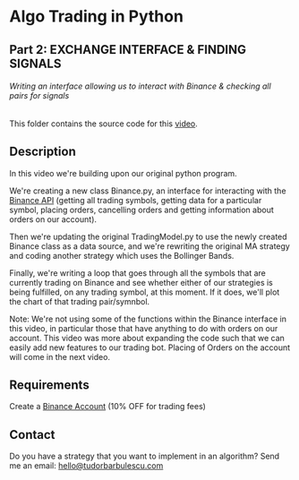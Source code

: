 # Algo Trading in Python
## Part 2: EXCHANGE INTERFACE & FINDING SIGNALS
###### Writing an interface allowing us to interact with Binance & checking all pairs for signals

This folder contains the source code for this [video](https://youtu.be/NTcZGzWBwAQ).

## Description

In this video we're building upon our original python program. 

We're creating a new class Binance.py, an interface for interacting with the [Binance API](https://github.com/binance-exchange/binance-official-api-docs/blob/master/rest-api.md) (getting all trading symbols, getting data for a particular symbol, placing orders, cancelling orders and getting information about orders on our account).

Then we're updating the original TradingModel.py to use the newly created Binance class as a data source, and we're rewriting the original MA strategy and coding another strategy which uses the Bollinger Bands.

Finally, we're writing a loop that goes through all the symbols that are currently trading on Binance and see whether either of our strategies is being fulfilled, on any trading symbol, at this moment. If it does, we'll plot the chart of that trading pair/symnbol.

Note: We're not using some of the functions within the Binance interface in this video, in particular those that have anything to do with orders on our account. This video was more about expanding the code such that we can easily add new features to our trading bot. Placing of Orders on the account will come in the next video.

## Requirements

Create a [Binance Account](https://www.binance.com/?ref=10961872) (10% OFF for trading fees)

## Contact 

Do you have a strategy that you want to implement in an algorithm?
Send me an email: hello@tudorbarbulescu.com
